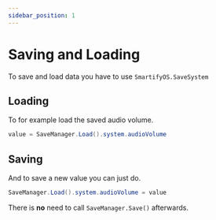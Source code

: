 ```yaml
---
sidebar_position: 1
---
```


# Saving and Loading
To save and load data you have to use `SmartifyOS.SaveSystem`

## Loading
To for example load the saved audio volume.
```cs
value = SaveManager.Load().system.audioVolume
```

## Saving
And to save a new value you can just do.
```cs
SaveManager.Load().system.audioVolume = value
```
There is **no** need to call `SaveManager.Save()` afterwards.